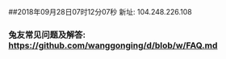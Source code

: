 ##2018年09月28日07时12分07秒 新址: 104.248.226.108
### 兔友常见问题及解答: https://github.com/wanggonging/d/blob/w/FAQ.md
